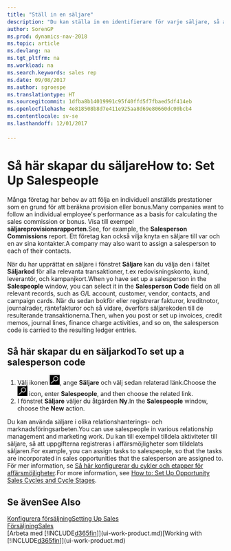 ```yaml
---
title: "Ställ in en säljare"
description: "Du kan ställa in en identifierare för varje säljare, så att du kan övervaka prestanda för en enskild och tilldela en säljare till en kontakt."
author: SorenGP
ms.prod: dynamics-nav-2018
ms.topic: article
ms.devlang: na
ms.tgt_pltfrm: na
ms.workload: na
ms.search.keywords: sales rep
ms.date: 09/08/2017
ms.author: sgroespe
ms.translationtype: HT
ms.sourcegitcommit: 1dfba8b14019991c95f40ffd5f7fbaed5df414eb
ms.openlocfilehash: 4e818508b8d7e411e925aa8d69e80660dc00bcb4
ms.contentlocale: sv-se
ms.lasthandoff: 12/01/2017

---
```

# <a name="how-to-set-up-salespeople"></a><span data-ttu-id="ade0d-103">Så här skapar du säljare</span><span class="sxs-lookup"><span data-stu-id="ade0d-103">How to: Set Up Salespeople</span></span>
<span data-ttu-id="ade0d-104">Många företag har behov av att följa en individuell anställds prestationer som en grund för att beräkna provision eller bonus.</span><span class="sxs-lookup"><span data-stu-id="ade0d-104">Many companies want to follow an individual employee's performance as a basis for calculating the sales commission or bonus.</span></span> <span data-ttu-id="ade0d-105">Visa till exempel **säljareprovisionsrapporten**.</span><span class="sxs-lookup"><span data-stu-id="ade0d-105">See, for example, the **Salesperson Commissions** report.</span></span> <span data-ttu-id="ade0d-106">Ett företag kan också vilja knyta en säljare till var och en av sina kontakter.</span><span class="sxs-lookup"><span data-stu-id="ade0d-106">A company may also want to assign a salesperson to each of their contacts.</span></span>

<span data-ttu-id="ade0d-107">När du har upprättat en säljare i fönstret **Säljare** kan du välja den i fältet **Säljarkod** för alla relevanta transaktioner, t.ex redovisningskonto, kund, leverantör, och kampanjkort.</span><span class="sxs-lookup"><span data-stu-id="ade0d-107">When yo have set up a salesperson in the **Salespeople** window, you can select it in the **Salesperson Code** field on all relevant records, such as G/L account, customer, vendor, contacts, and campaign cards.</span></span> <span data-ttu-id="ade0d-108">När du sedan bokför eller registrerar fakturor, kreditnotor, journalrader, räntefakturor och så vidare, överförs säljarekoden till de resulterande transaktionerna.</span><span class="sxs-lookup"><span data-stu-id="ade0d-108">Then, when you post or set up invoices, credit memos, journal lines, finance charge activities, and so on, the salesperson code is carried to the resulting ledger entries.</span></span>

## <a name="to-set-up-a-salesperson-code"></a><span data-ttu-id="ade0d-109">Så här skapar du en säljarkod</span><span class="sxs-lookup"><span data-stu-id="ade0d-109">To set up a salesperson code</span></span>
1. <span data-ttu-id="ade0d-110">Välj ikonen ![Söka efter sida eller rapport](media/ui-search/search_small.png "ikonen Söka efter sida eller rapport"), ange **Säljare** och välj sedan relaterad länk.</span><span class="sxs-lookup"><span data-stu-id="ade0d-110">Choose the ![Search for Page or Report](media/ui-search/search_small.png "Search for Page or Report icon") icon, enter **Salespeople**, and then choose the related link.</span></span>
2. <span data-ttu-id="ade0d-111">I fönstret **Säljare** väljer du åtgärden **Ny**.</span><span class="sxs-lookup"><span data-stu-id="ade0d-111">In the **Salespeople** window, choose the **New** action.</span></span>

<span data-ttu-id="ade0d-112">Du kan använda säljare i olika relationshanterings- och marknadsföringsarbeten.</span><span class="sxs-lookup"><span data-stu-id="ade0d-112">You can use salespeople in various relationship management and marketing work.</span></span> <span data-ttu-id="ade0d-113">Du kan till exempel tilldela aktiviteter till säljare, så att uppgifterna registreras i affärsmöjligheter som tilldelats säljaren.</span><span class="sxs-lookup"><span data-stu-id="ade0d-113">For example, you can assign tasks to salespeople, so that the tasks are incorporated in sales opportunities that the salesperson are assigned to.</span></span> <span data-ttu-id="ade0d-114">För mer information, se [Så här konfigurerar du cykler och etapper för affärsmöjligheter](marketing-how-setup-opportunity-sales-cycles-stages.md).</span><span class="sxs-lookup"><span data-stu-id="ade0d-114">For more information, see [How to: Set Up Opportunity Sales Cycles and Cycle Stages](marketing-how-setup-opportunity-sales-cycles-stages.md).</span></span>

## <a name="see-also"></a><span data-ttu-id="ade0d-115">Se även</span><span class="sxs-lookup"><span data-stu-id="ade0d-115">See Also</span></span>
[<span data-ttu-id="ade0d-116">Konfigurera försäljning</span><span class="sxs-lookup"><span data-stu-id="ade0d-116">Setting Up Sales</span></span>](sales-setup-sales.md)  
[<span data-ttu-id="ade0d-117">Försäljning</span><span class="sxs-lookup"><span data-stu-id="ade0d-117">Sales</span></span>](sales-manage-sales.md)  
<span data-ttu-id="ade0d-118">[Arbeta med [!INCLUDE[d365fin](includes/d365fin_md.md)]](ui-work-product.md)</span><span class="sxs-lookup"><span data-stu-id="ade0d-118">[Working with [!INCLUDE[d365fin](includes/d365fin_md.md)]](ui-work-product.md)</span></span>  

